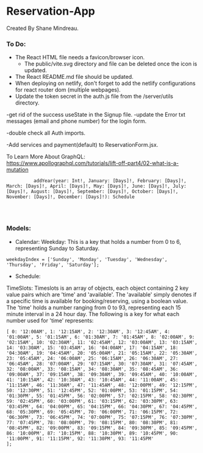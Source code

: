 # Reservation-App
Created By Shane Mindreau.


### To Do:
- The React HTML file needs a favicon/browser icon.
    - The public/vite.svg directory and file can be deleted once the icon is updated.
- The React README.md file should be updated.
- When deploying on netlify, don't forget to add the netlify configurations for react router dom (multiple webpages).
- Update the token secret in the auth.js file from the /server/utils directory.

-get rid of the success useState in the Signup file.
-update the Error txt messages (email and phone number) for the login form.

-double check all Auth imports.

-Add services and payment(default) to ReservationForm.jsx.

To Learn More About GraphQL:
https://www.apollographql.com/tutorials/lift-off-part4/02-what-is-a-mutation

```
          addYear(year: Int!, January: [Days]!, February: [Days]!, March: [Days]!, April: [Days]!, May: [Days]!, June: [Days]!, July: [Days]!, August: [Days]!, September: [Days]!, October: [Days]!, November: [Days]!, December: [Days]!): Schedule

          
  
```

### Models:

- Calendar:
Weekday: This is a key that holds a number from 0 to 6, representing Sunday to Saturday.
```
weekdayIndex = ['Sunday', 'Monday', 'Tuesday', 'Wednesday', 'Thursday', 'Friday', 'Saturday'];
````

- Schedule:

TimeSlots: Timeslots is an array of objects, each object containing 2 key value pairs which are 'time' and 'available'. The 'available' simply denotes if a specific time is available for booking/reserving, using a boolean value. The 'time' holds a number ranging from 0 to 93, representing each 15 minute interval in a 24 hour day. The following is a key for what each number used for 'time' represents:
```
[ 0: '12:00AM', 1: '12:15AM', 2: '12:30AM', 3: '12:45AM', 4: '01:00AM', 5: '01:15AM', 6: '01:30AM', 7: '01:45AM', 8: '02:00AM', 9: '02:15AM', 10: '02:30AM', 11: '02:45AM', 12: '03:00AM', 13: '03:15AM', 14: '03:30AM', 15: '03:45AM', 16: '04:00AM', 17: '04:15AM', 18: '04:30AM', 19: '04:45AM', 20: '05:00AM', 21: '05:15AM', 22: '05:30AM', 23: '05:45AM', 24: '06:00AM', 25: '06:15AM', 26: '06:30AM', 27: '06:45AM', 28: '07:00AM', 29: '07:15AM', 30: '07:30AM', 31: '07:45AM', 32: '08:00AM', 33: '08:15AM', 34: '08:30AM', 35: '08:45AM', 36: '09:00AM', 37: '09:15AM', 38: '09:30AM', 39: '09:45AM', 40: '10:00AM', 41: '10:15AM', 42: '10:30AM', 43: '10:45AM', 44: '11:00AM', 45: '11:15AM', 46: '11:30AM', 47: '11:45AM', 48: '12:00PM', 49: '12:15PM', 50: '12:30PM', 51: '12:45PM', 52: '01:00PM', 53: '01:15PM', 54: '01:30PM', 55: '01:45PM', 56: '02:00PM', 57: '02:15PM', 58: '02:30PM', 59: '02:45PM', 60: '03:00PM', 61: '03:15PM', 62: '03:30PM', 63: '03:45PM', 64: '04:00PM', 65: '04:15PM', 66: '04:30PM', 67: '04:45PM', 68: '05:30PM', 69: '05:45PM', 70: '06:00PM', 71: '06:15PM', 72: '06:30PM', 73: '06:45PM', 74: '07:00PM', 75: '07:15PM', 76: '07:30PM', 77: '07:45PM', 78: '08:00PM', 79: '08:15PM', 80: '08:30PM', 81: '08:45PM', 82: '09:00PM', 83: '09:15PM', 84: '09:30PM', 85: '09:45PM', 86: '10:00PM', 87: '10:15PM', 88: '10:30PM', 89: '10:45PM', 90: '11:00PM', 91: '11:15PM', 92: '11:30PM', 93: '11:45PM'
];
```